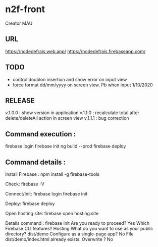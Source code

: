 # n2f-front

Creator MAU

## URL

https://nodedefrais.web.app/
https://nodedefrais.firebaseapp.com/

## TODO

- control doublon insertion and show error on input view
- force format dd/mm/yyyy on screen view. Pb when input 1/10/2020

## RELEASE

v.1.0.0 :
show version in application
v.1.1.0 :
recalculate total after delete/deleteAll action in screen view
v.1.1.1 :
bug correction

## Command execution :

firebase login
firebase init
ng build --prod
firebase deploy

## Command details :

Install Firebase :
npm install -g firebase-tools

Check:
firebase -V

Connect/Init:
firebase login
firebase init

Deploy:
firebase deploy

Open hosting site:
firebase open hosting:site

Details command :
firebase init
Are you ready to proceed? Yes
Which Firebase CLI features? Hosting
What do you want to use as your public directory? dist/demo
Configure as a single-page app? No
File dist/demo/index.html already exists. Overwrite ? No
